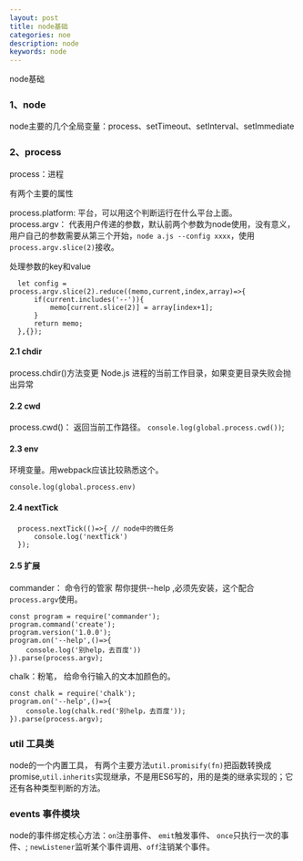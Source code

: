 ```yaml
---
layout: post
title: node基础
categories: noe
description: node
keywords: node
---
```


node基础

### 1、node

node主要的几个全局变量：process、setTimeout、setInterval、setImmediate


### 2、process

process：进程

有两个主要的属性

process.platform: 平台，可以用这个判断运行在什么平台上面。
process.argv： 代表用户传递的参数，默认前两个参数为node使用，没有意义，用户自己的参数需要从第三个开始，`node a.js --config xxxx`，使用`process.argv.slice(2)`接收。

处理参数的key和value

```
  let config = process.argv.slice(2).reduce((memo,current,index,array)=>{
      if(current.includes('--')){
          memo[current.slice(2)] = array[index+1];
      }
      return memo;
  },{});
```

#### 2.1 chdir

 process.chdir()方法变更 Node.js 进程的当前工作目录，如果变更目录失败会抛出异常

#### 2.2 cwd
 process.cwd()： 返回当前工作路径。
 `console.log(global.process.cwd())`;

#### 2.3 env
环境变量。用webpack应该比较熟悉这个。

`console.log(global.process.env)`

#### 2.4 nextTick

```
  process.nextTick(()=>{ // node中的微任务
      console.log('nextTick')
  });
```

#### 2.5 扩展
commander： 命令行的管家 帮你提供--help ,必须先安装，这个配合`process.argv`使用。

```
const program = require('commander');
program.command('create');
program.version('1.0.0');
program.on('--help',()=>{
    console.log('别help，去百度'))
}).parse(process.argv);

```

chalk：粉笔， 给命令行输入的文本加颜色的。

```
const chalk = require('chalk');
program.on('--help',()=>{
    console.log(chalk.red('别help，去百度'));
}).parse(process.argv);
```


### util 工具类

node的一个内置工具， 有两个主要方法`util.promisify(fn)`把函数转换成promise,`util.inherits`实现继承，不是用ES6写的，用的是类的继承实现的；它还有各种类型判断的方法。


### events 事件模块

node的事件绑定核心方法：`on`注册事件、 `emit`触发事件、 `once`只执行一次的事件、; `newListener`监听某个事件调用、`off`注销某个事件。





